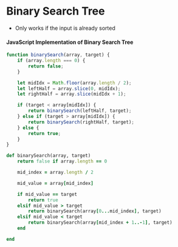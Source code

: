 # **Binary Search Tree**

* Only works if the input is already sorted

#### JavaScript Implementation of Binary Search Tree

```javascript
function binarySearch(array, target) {
    if (array.length === 0) {
        return false;
    }

    let midIdx = Math.floor(array.length / 2);
    let leftHalf = array.slice(0, midIdx);
    let rightHalf = array.slice(midIdx + 1);

    if (target < array[midIdx]) {
        return binarySearch(leftHalf, target);
    } else if (target > array[midIdx]) {
        return binarySearch(rightHalf, target);
    } else {
        return true;
    }
}
```

```ruby
def binarySearch(array, target)
    return false if array.length == 0

    mid_index = array.length / 2

    mid_value = array[mid_index]

    if mid_value == target
        return true
    elsif mid_value > target
        return binarySearch(array[0...mid_index], target)
    elsif mid_value < target
        return binarySearch(array[mid_index + 1..-1], target)
    end

end
```